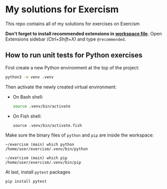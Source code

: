 # My solutions for Exercism

This repo contains all of my solutions for exercises on Exercism

**Don't forget to install recommended extensions in [workspace file](./exercism.code-workspace).** Open Extensions sidebar *(Ctrl+Shift+X)* and type `@recommended`.

## How to run unit tests for Python exercises

First create a new Python environment at the top of the project:

```bash
python3 -m venv .venv
```

Then activate the newly created virtual environment:

- On Bash shell:

  ```bash
  source .venv/bin/activate
  ```

- On Fish shell:

  ```fish
  source .venv/bin/activate.fish
  ```

Make sure the binary files of `python` and `pip` are inside the workspace:

```fish
~/exercism (main) which python
/home/user/exercism/.venv/bin/python

~/exercism (main) which pip
/home/user/exercism/.venv/bin/pip
```

At last, install `pytest` packages

```bash
pip install pytest
```
